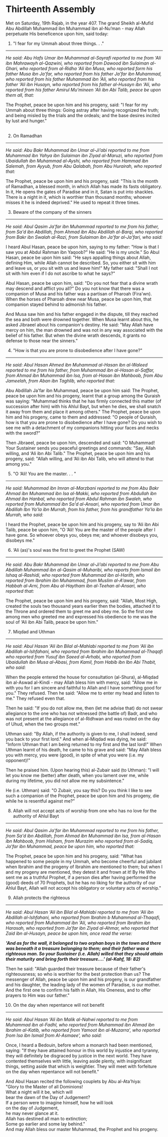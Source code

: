 Thirteenth Assembly
===================

Met on Saturday, 19th Rajab, in the year 407. The grand Sheikh al-Mufid
Abu Abdillah Muhammad ibn Muhammad ibn al-Nu’man - may Allah perpetuate
His beneficence upon him, said today:

1. "I fear for my Ummah about three things. . ."
------------------------------------------------

*He said: Abu Hafs Umar ibn Muhammad al-Sayrafi reported to me from ‘Ali
ibn Mahrawayh al-Qazwini, who reported from Dawood ibn Sulaiman
al-Ghari, who reported from al-Ridha ‘Ali ibn Musa, who reported form
his father Musa ibn Ja'far, who reported from his father Ja'far ibn
Muhammad, who reported from his father Muhammad ibn ‘Ali, who reported
from his father ‘Ali ibn Husayn, who reported from his father al-Husayn
ibn ‘Ali, who reported from his father Amirul Mu’mineen ‘Ali ibn Abi
Talib, peace be upon them all, that:*

The Prophet, peace be upon him and his progeny, said: "I fear for my
Ummah about three things: Going astray after having recognized the
truth; and being misled by the trials and the ordeals; and the base
desires incited by lust and hunger."  
  

2. On Ramadhan
--------------

*He said: Abu Bakr Muhammad ibn Umar al-Ji’abi reported to me from
Muhammad ibn Yahya ibn Sulaiman ibn Ziyad al-Maruzi, who reported from
Ubaidullah ibn Muhammad al-Ayshi, who reported from Hammad ibn Salemah,
from Ayyub, from Abu Qalabah, from Abu Hurairah, who reported that:*

The Prophet, peace be upon him and his progeny, said: "This is the month
of Ramadhan, a blessed month, in which Allah has made its fasts
obligatory. In it, He opens the gates of Paradise and in it, Satan is
put into shackles. There is a night in it, which is worthier than
thousand months; whoever misses it he is indeed deprived." He used to
repeat it three times.

3. Beware of the company of the sinners
---------------------------------------

*He said: Abul Qasim Ja'far ibn Muhammad reported to me from his father,
from Sa'd ibn Abdillah, from Ahmad ibn Abu Abdillah al-Barqi, who
reported from Bakr ibn Swalah al-Razi, from Sulaiman ibn Ja'far
al-Ja'fari, who said:*

I heard Abul Hasan, peace be upon him, saying to my father: "How is that
I saw you at Abdul Rahman ibn Yaqoob?" He said: "He is my uncle." So
Abul Hasan, peace be upon him said: "He says appalling things about
Allah, defining Him, while Allah cannot be described. So, you either sit
with him and leave us, or you sit with us and leave him!" My father
said: "Shall I not sit with him even if I do not ascribe to what he
says?"

Abul Hasan, peace be upon him, said: "Do you not fear that a divine
wrath may descend and afflict you all?" Do you not know that there was a
companion of Musa and his father was a partisan of Pharoah (Fira'wn).
When the horses of Pharoah drew near Musa, peace be upon him, that
companion stayed behind to admonish his father.

And Musa saw him and his father engaged in the dispute, till they
reached the sea and both were drowned together. When Musa learnt about
this, he asked Jibraeel about his companion's destiny. He said: "May
Allah have mercy on him, the man drowned and was not in any way
associated with the belief of his father. But when the divine wrath
descends, it grants no defense to those near the sinners."

4. "How is that you are prone to disobedience after I have gone?"
-----------------------------------------------------------------

*He said: Abul Hasan Ahmed ibn Muhammad al-Hasan ibn al-Waleed reported
to me from his father, from Muhammad ibn al-Hasan al-Saffar, from Ahmad
ibn Muhammad ibn Isa, from al-Hasan ibn Mahboob, from Abu Jameelah, from
Aban ibn Taghlib, who reported that:*

Abu Abdillah Ja'far ibn Muhammad, peace be upon him said: The Prophet,
peace be upon him and his progeny, learnt that a group among the Quraish
was saying: "Muhammad thinks that he has firmly connected this matter
(of succession after him) with his Ahlul Bayt, but when he dies, we
shall snatch it away from them and place it among others." The Prophet,
peace be upon him and his progeny, came to them and addressed: "O people
of Quraish, how is that you are prone to disobedience after I have gone?
Do you wish to see me with a detachment of my companions hitting your
faces and necks with the sword?"

Then Jibraeel, peace be upon him, descended and said: "O Muhammad! Your
Sustainer sends you peaceful greetings and commands: "Say, Allah
willing, and ‘Ali ibn Abi Talib." The Prophet, peace be upon him and his
progeny, said: "Allah willing, and ‘Ali ibn Abi Talib, who will attend
to that among you."

5. "O ‘Ali! You are the master. . . "
-------------------------------------

*He said: Muhammad ibn Imran al-Marzbani reported to me from Abu Bakr
Ahmad ibn Muhammad ibn Isa al-Makki, who reported from Abdullah ibn
Ahmad ibn Hanbal, who reported from Abdul Rahman ibn Swaleh, who
reported from Muhammad ibn Sa'd al-Ansari, who reported from Umar ibn
Abdillah Ibn Ya'la ibn Murrah, from his father, from his grandfather
Ya'la ibn Murrah, who said:*

I heard the Prophet, peace be upon him and his progeny, say to ‘Ali ibn
Abi Talib, peace be upon him, "O ‘Ali! You are the master of the people
after I have gone. So whoever obeys you, obeys me; and whoever disobeys
you, disobeys me."

6. ‘Ali (as)'s soul was the first to greet the Prophet (SAW)
------------------------------------------------------------

*He said: Abu Bakr Muhammad ibn Umar al-Ji’abi reported to me from Abu
Abdillah Muhammad ibn al-Qasim al-Muharibi, who reports from Ismail ibn
Ishaq al-Rashidi, who reported from Muhammad ibn al-Harith, who reported
from Ibrahim ibn Muhammad, from Muslim al-A'awar, from Habbah al-Arni,
from Abu al-Haytham ibn al-Teehan al-Ansari, who reported that:*

The Prophet, peace be upon him and his progeny, said: "Allah, Most High,
created the souls two thousand years earlier then the bodies, attached
it to the Throne and ordered them to greet me and obey me. So the first
one among men who greeted me and expressed his obedience to me was the
soul of ‘Ali ibn Abi Talib, peace be upon him."

7. Miqdad and Uthman
--------------------

*He said: Abul Hasan ‘Ali ibn Bilal al-Mahlabi reported to me from ‘Ali
ibn Abdillah al-Ishfahani, who reported from Ibrahim ibn Muhammad
al-Thaqafi who reported from Yusuf ibn Saeed al-Arhabi, who reported
from Ubaidullah ibn Musa al-Abasi, from Kamil, from Habib ibn Ibn Abi
Thabit, who said:*

When the people entered the house for consultation (al-Shura), al-Miqdad
ibn al-Aswad al-Kindi - may Allah bless him with mercy, said: "Allow me
in with you for I am sincere and faithful to Allah and I have something
good for you." They refused. Then he said: "Allow me to enter my head
and listen to me." They refused even that.

Then he said: "If you do not allow me, then (let me advise that) do not
swear allegiance to the one who has not witnessed (the battle of) Badr,
and who was not present at the allegiance of al-Ridhwan and was routed
on the day of Uhud, when the two groups met."

Uthman said: "By Allah, if the authority is given to me, I shall indeed,
send you back to your first lord." And when al-Miqdad was dying, he
said: "Inform Uthman that I am being returned to my first and the last
lord!" When Uthman learnt of his death, he came to his grave and said:
"May Allah bless you with mercy, you were (good), in spite of what you
were (i.e. my opponent)!"

Then he praised him. (Upon hearing this) al-Zubair said (to Uthman): "I
will let you know me (better) after death, when you lament over me,
while during my lifetime, you did not allow me my subsintence."

He (i.e. Uthman) said: "O Zubair, you say this? Do you think I like to
see such a companion of the Prophet, peace be upon him and his progeny,
die while he is resentful against me?"

8. Allah will not accept acts of worship from one who has no love for the authority of Ahlul Bayt
-------------------------------------------------------------------------------------------------

*He said: Abul Qasim Ja'far ibn Muhammad reported to me from his father,
from Sa'd ibn Abdillah, from Ahmad ibn Muhammad ibn Isa, from al-Hasan
ibn Mahboob, from Hisham, from Murazim who reported from al-Sadiq,
Ja'far ibn Muhammad, peace be upon him, who reported that:*

The Prophet, peace be upon him and his progeny, said: "What has happened
to some people in my Ummah, who become cheerful and jubilant when
Ibrahim and the progeny of Ibrahim are mentioned to them; but when I and
my progeny are mentioned, they detest it and frown at it! By He Who sent
me as a truthful Prophet, if a person dies after having performed the
(good) deeds of 70 Prophets, but he has no liking for the authority of
our Ahlul Bayt, Allah will not accept his obligatory or voluntary acts
of worship."

9. Allah protects the righteous
-------------------------------

*He said: Abul Hasan ‘Ali ibn Bilal al-Mahlabi reported to me from ‘Ali
ibn Abdillah al-Ishfahani, who reported from Ibrahim b Muhammad
al-Thaqafi, who reported from Muhammad ibn ‘Ali, who reported from
Ibrahim ibn Harasah, who reported from Ja'far ibn Ziyad al-Ahmar, who
reported that Zaid ibn al-Husayn, peace be upon him, once read the
verse:*

***'And as for the wall, it belonged to two orphan boys in the town and
there was beneath it a treasure belonging to them; and their father was
a righteous man. So your Sustainer (i.e. Allah) willed that they should
attain their maturity and bring forth their treasure....' (al-Kahf, 18:
82)***

Then he said: "Allah guarded their treasure because of their father's
righteousness; so who is worthier for the best protection than us? The
messenger of Allah, peace be upon him and his progeny, is our
grandfather and his daughter, the leading lady of the women of Paradise,
is our mother. And the first one to confirm his faith in Allah, His
Oneness, and to offer prayers to Him was our father."

10. On the day when repentance will not benefit
-----------------------------------------------

*He said: Abul Hasan ‘Ali ibn Malik al-Nahwi reported to me from
Muhammad ibn al-Fadhl, who reported from Muhammad ibn Ahmad ibn Ibrahim
al-Katib, who reported from Yamoot ibn al-Muzarra', who reported from
Isa ibn Ismail from Al-Asmaee', who said:*

Once, I heard a Bedouin, before whom a monarch had been mentioned,
saying: "If they have attained honour in this world by injustice and
tyranny, they will definitely be disgraced by justice in the next world.
They have contented themselves with little, leaving aside plenty, with
insignificant things, setting aside that which is weightier. They will
meet with forfeiture on the day when repentance will not benefit."

And Abul Hasan recited the following couplets by Abu al-Ata'hiya:  
 "Glory to the Master of all Dominions!  
 What a night will it be, which will  
 bear the dawn of the Day of Judgement?  
 If a person were to imagine himself, how he will look  
 on the day of Judgement,  
 he may never glance at it.  
 Allah has destined all man to extinction;  
 Some go earlier and some lay behind."  
 And may Allah bless our master Muhammad, the Prophet and his progeny.


